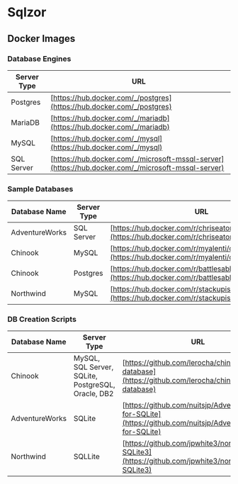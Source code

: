 # Sqlzor

## Docker Images

### Database Engines

|Server Type|URL                                                                                                |
|-----------|---------------------------------------------------------------------------------------------------|
|Postgres   |[https://hub.docker.com/_/postgres](https://hub.docker.com/_/postgres)                             |
|MariaDB    |[https://hub.docker.com/_/mariadb](https://hub.docker.com/_/mariadb)                               |
|MySQL      |[https://hub.docker.com/_/mysql](https://hub.docker.com/_/mysql)                                   |
|SQL Server |[https://hub.docker.com/_/microsoft-mssql-server](https://hub.docker.com/_/microsoft-mssql-server) |

### Sample Databases

|Database Name |Server Type|URL                                                                                                      |
|--------------|-----------|---------------------------------------------------------------------------------------------------------|
|AdventureWorks|SQL Server |[https://hub.docker.com/r/chriseaton/adventureworks](https://hub.docker.com/r/chriseaton/adventureworks) |
|Chinook       |MySQL      |[https://hub.docker.com/r/myalenti/chinookdemo](https://hub.docker.com/r/myalenti/chinookdemo)           |
|Chinook       |Postgres   |[https://hub.docker.com/r/battlesable/chinook](https://hub.docker.com/r/battlesable/chinook)             |
|Northwind     |MySQL      |[https://hub.docker.com/r/stackupiss/northwind-db](https://hub.docker.com/r/stackupiss/northwind-db)     |

### DB Creation Scripts

|Database Name |Server Type                                       |URL                                                                                                          |
|--------------|--------------------------------------------------|-------------------------------------------------------------------------------------------------------------|
|Chinook       |MySQL, SQL Server, SQLite, PostgreSQL, Oracle, DB2|[https://github.com/lerocha/chinook-database](https://github.com/lerocha/chinook-database)                   |
|AdventureWorks|SQLite                                            |[https://github.com/nuitsjp/AdventureWorks-for-SQLite](https://github.com/nuitsjp/AdventureWorks-for-SQLite) |
|Northwind     |SQLLite                                           |[https://github.com/jpwhite3/northwind-SQLite3](https://github.com/jpwhite3/northwind-SQLite3)               |
